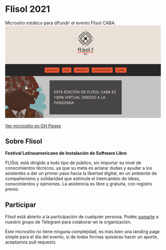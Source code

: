 # Flisol 2021
Micrositio estático para difundir el evento Flisol CABA.
![logoflisol](snapshot.jpg)

[Ver micrositio en GH Pages](https://kaenovsky.github.io/flisol21/index.html)

## Sobre Flisol

**Festival Latinoamericano de Instalación de Software Libre**

FLISoL está dirigido a todo tipo de público, sin importar su nivel de conocimientos técnicos, ya que su meta es aclarar dudas y ayudar a los asistentes a dar un primer paso hacia la libertad digital, en un ambiente de compañerismo y solidaridad que estimule el intercambio de ideas, conocimientos y opiniones. La asistencia es libre y gratuita, con registro previo.

## Participar
Flisol está abierto a la participación de cualquier persona. Podés [sumarte](https://t.me/FLISolBA2021) a nuestro grupo de Telegram para colaborar en la organización.

Este micrositio no tiene ninguna complejidad, es más bien una landing page simple para el día del evento, si de todas formas quisieras hacer un aporte, aceptamos pull requests.